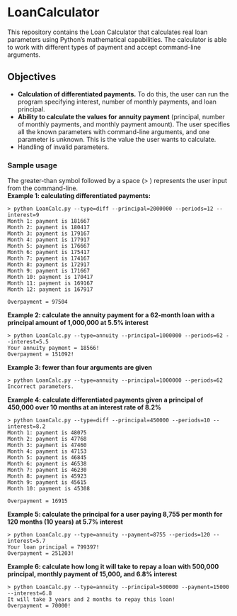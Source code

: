 # LoanCalculator
This repository contains the Loan Calculator that calculates real loan parameters using Python’s mathematical capabilities. 
The calculator is able to work with different types of payment and accept command-line arguments.

## Objectives
- **Calculation of differentiated payments.** To do this, the user can run the program specifying interest, number of monthly payments, and loan principal.
- **Ability to calculate the values for annuity payment** (principal, number of monthly payments, and monthly payment amount). The user specifies all the known parameters with command-line arguments, and one parameter is unknown. This is the value the user wants to calculate.
- Handling of invalid parameters.

### Sample usage
The greater-than symbol followed by a space (> ) represents the user input from the command-line. \
**Example 1: calculating differentiated payments:**
```
> python LoanCalc.py --type=diff --principal=2000000 --periods=12 --interest=9
Month 1: payment is 181667
Month 2: payment is 180417
Month 3: payment is 179167
Month 4: payment is 177917
Month 5: payment is 176667
Month 6: payment is 175417
Month 7: payment is 174167
Month 8: payment is 172917
Month 9: payment is 171667
Month 10: payment is 170417
Month 11: payment is 169167
Month 12: payment is 167917

Overpayment = 97504
```
**Example 2: calculate the annuity payment for a 62-month loan with a principal amount of 1,000,000 at 5.5% interest**
```
> python LoanCalc.py --type=annuity --principal=1000000 --periods=62 --interest=5.5
Your annuity payment = 18566!
Overpayment = 151092!
```
**Example 3: fewer than four arguments are given**
```
> python LoanCalc.py --type=annuity --principal=1000000 --periods=62
Incorrect parameters.
```
**Example 4: calculate differentiated payments given a principal of 450,000 over 10 months at an interest rate of 8.2%**
```
> python LoanCalc.py --type=diff --principal=450000 --periods=10 --interest=8.2
Month 1: payment is 48075
Month 2: payment is 47768
Month 3: payment is 47460
Month 4: payment is 47153
Month 5: payment is 46845
Month 6: payment is 46538
Month 7: payment is 46230
Month 8: payment is 45923
Month 9: payment is 45615
Month 10: payment is 45308

Overpayment = 16915
```
**Example 5: calculate the principal for a user paying 8,755 per month for 120 months (10 years) at 5.7% interest**
```
> python LoanCalc.py --type=annuity --payment=8755 --periods=120 --interest=5.7
Your loan principal = 799397!
Overpayment = 251203!
```
**Example 6: calculate how long it will take to repay a loan with 500,000 principal, monthly payment of 15,000, and 6.8% interest**
```
> python LoanCalc.py --type=annuity --principal=500000 --payment=15000 --interest=6.8
It will take 3 years and 2 months to repay this loan!
Overpayment = 70000!
```

